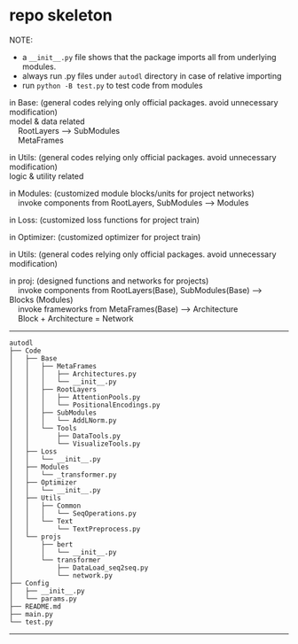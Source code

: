 # repo skeleton  
NOTE:  
* a `__init__.py` file shows that the package imports all from underlying modules.  
* always run .py files under `autodl` directory in case of relative importing  
* run `python -B test.py` to test code from modules  

in Base:  (general codes relying only official packages. avoid unnecessary modification)  
model & data related  
&nbsp;&nbsp;&nbsp;&nbsp;RootLayers --> SubModules  
&nbsp;&nbsp;&nbsp;&nbsp;MetaFrames  

in Utils:  (general codes relying only official packages. avoid unnecessary modification)  
logic & utility related  

in Modules:  (customized module blocks/units for project networks)  
&nbsp;&nbsp;&nbsp;&nbsp;invoke components from RootLayers, SubModules --> Modules  

in Loss:  (customized loss functions for project train)  

in Optimizer:  (customized optimizer for project train)  

in Utils:  (general codes relying only official packages. avoid unnecessary modification)  

in proj:  (designed functions and networks for projects)  
&nbsp;&nbsp;&nbsp;&nbsp;invoke components from RootLayers(Base), SubModules(Base) --> Blocks (Modules)  
&nbsp;&nbsp;&nbsp;&nbsp;invoke frameworks from MetaFrames(Base)                   --> Architecture  
&nbsp;&nbsp;&nbsp;&nbsp;Block + Architecture = Network  

---
    autodl
    ├── Code
    │   ├── Base
    │   │   ├── MetaFrames
    │   │   │   ├── Architectures.py
    │   │   │   └── __init__.py
    │   │   ├── RootLayers
    │   │   │   ├── AttentionPools.py
    │   │   │   └── PositionalEncodings.py
    │   │   ├── SubModules
    │   │   │   └── AddLNorm.py
    │   │   └── Tools
    │   │       ├── DataTools.py
    │   │       └── VisualizeTools.py
    │   ├── Loss
    │   │   └── __init__.py
    │   ├── Modules
    │   │   └── _transformer.py
    │   ├── Optimizer
    │   │   └── __init__.py
    │   ├── Utils
    │   │   ├── Common
    │   │   │   └── SeqOperations.py
    │   │   └── Text
    │   │       └── TextPreprocess.py
    │   └── projs
    │       ├── bert
    │       │   └── __init__.py
    │       └── transformer
    │           ├── DataLoad_seq2seq.py
    │           └── network.py
    ├── Config
    │   ├── __init__.py
    │   └── params.py
    ├── README.md
    ├── main.py
    └── test.py
---